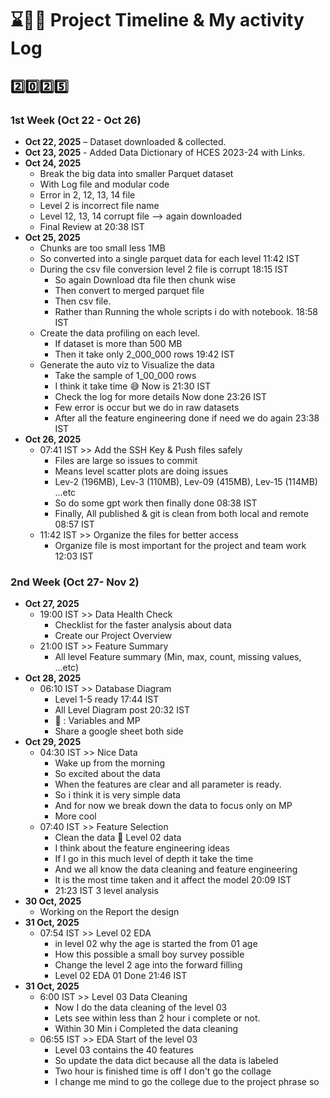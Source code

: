 # ⌛🧑‍💻 Project Timeline & My activity Log

## 2️⃣0️⃣2️⃣5️⃣

### 1st Week (Oct 22 - Oct 26)
- **Oct 22, 2025** – Dataset downloaded & collected.
- **Oct 23, 2025** - Added Data Dictionary of HCES 2023-24 with Links.
- **Oct 24, 2025** 
  - Break the big data into smaller Parquet dataset
  - With Log file and modular code
  - Error in 2, 12, 13, 14 file
  - Level 2 is incorrect file name 
  - Level 12, 13, 14 corrupt file --> again downloaded 
  - Final Review at 20:38 IST
- **Oct 25, 2025**
  - Chunks are too small less 1MB 
  - So converted into a single parquet data for each level 11:42 IST
  - During the csv file conversion level 2 file is corrupt 18:15 IST
    - So again Download dta file then chunk wise 
    - Then convert to merged parquet file 
    - Then csv file. 
    - Rather than Running the whole scripts i do with notebook. 18:58 IST
  - Create the data profiling on each level.
    - If dataset is more than 500 MB 
    - Then it take only 2_000_000 rows 19:42 IST
  - Generate the auto viz to Visualize the data
    - Take the sample of 1_00_000 rows 
    - I think it take time 😅 Now is 21:30 IST
    - Check the log for more details Now done 23:26 IST
    - Few error is occur but we do in raw datasets 
    - After all the feature engineering done if need we do again 23:38 IST
- **Oct 26, 2025**
  - 07:41 IST >> Add the SSH Key & Push files safely
    - Files are large so issues to commit 
    - Means level scatter plots are doing issues
    - Lev-2 (196MB), Lev-3 (110MB), Lev-09 (415MB), Lev-15  (114MB) ...etc
    - So do some gpt work then finally done 08:38 IST
    - Finally, All published & git is clean from both local and remote 08:57 IST
  - 11:42 IST >> Organize the files for better access
    - Organize file is most important for the project and team work 12:03 IST

### 2nd Week (Oct 27- Nov 2)
- **Oct 27, 2025**
  - 19:00 IST >> Data Health Check 
    - Checklist for the faster analysis about data 
    - Create our Project Overview 
  - 21:00 IST >> Feature Summary 
    - All level Feature summary (Min, max, count, missing values, ...etc)
- **Oct 28, 2025**
  - 06:10 IST >> Database Diagram 
    - Level 1-5 ready 17:44 IST
    - All Level Diagram post 20:32 IST
    - 🤝 : Variables and MP
    - Share a google sheet both side 
- **Oct 29, 2025**
  - 04:30 IST >> Nice Data
    - Wake up from the morning 
    - So excited about the data
    - When the features are clear and all parameter is ready.
    - So i think it is very simple data
    - And for now we break down the data to focus only on MP 
    - More cool
  - 07:40 IST >> Feature Selection
    - Clean the data 🧹 Level 02 data 
    - I think about the feature engineering ideas 
    - If I go in this much level of depth it take the time 
    - And we all know the data cleaning and feature engineering 
    - It is the most time taken and it affect the model  20:09 IST
    - 21:23 IST 3 level analysis
- **30 Oct, 2025**
  - Working on the Report the design 
- **31 Oct, 2025**
  - 07:54 IST >> Level 02 EDA
    - in level 02 why the age is started the from 01 age 
    - How this possible a small boy survey possible
    - Change the level 2 age into the forward filling 
    - Level 02 EDA 01 Done 21:46 IST
- **31 Oct, 2025**
  - 6:00 IST >> Level 03 Data Cleaning
    -  Now I do the data cleaning of the level 03 
    -  Lets see within less than 2 hour i complete or not.
    -  Within 30 Min i Completed the data cleaning
  - 06:55 IST >> EDA Start of the level 03
    - Level 03 contains the 40 features 
    - So update the data dict because all the data is labeled 
    - Two hour is finished time is off I don't go the collage
    - I change me mind to go the college due to the project phrase so 